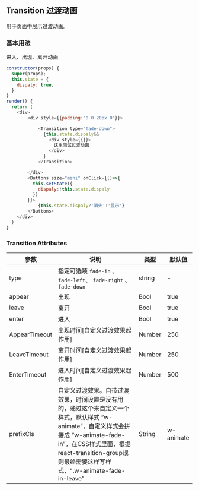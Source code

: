## Transition 过渡动画

用于页面中展示过渡动画。

### 基本用法

进入、出现、离开动画

<!--DemoStart-->
```js
constructor(props) {
  super(props);
  this.state = {
    dispaly: true,
  }
}
render() {
  return (
    <div>  
        <div style={{padding:"0 0 20px 0"}}>

            <Transition type="fade-down">
              {this.state.dispaly&&
                <div style={{}}>
                  这里测试过渡动画
                </div>
              }
            </Transition>

        </div>
        <Buttons size="mini" onClick={()=>{
          this.setState({
            dispaly:!this.state.dispaly
          })
        }}>
            {this.state.dispaly?'消失':'显示'}
        </Buttons>
    </div>
  )
}
```
<!--End-->



### Transition Attributes

| 参数      | 说明    | 类型      |  默认值   |
|--------- |-------- |---------- |-------- |
| type | 指定可选项 `fade-in` 、`fade-left`、 `fade-right` 、 `fade-down` | string | - |
| appear | 出现 | Bool | true |
| leave | 离开 | Bool | true |
| enter | 进入 | Bool | true |
| AppearTimeout | 出现时间[自定义过渡效果起作用] | Number | 250 |
| LeaveTimeout | 离开时间[自定义过渡效果起作用] | Number | 250 |
| EnterTimeout | 进入时间[自定义过渡效果起作用] | Number | 500 |
| prefixCls | 自定义过渡效果。自带过渡效果，时间设置是没有用的，通过这个来自定义一个样式，默认样式 “w-animate”，自定义样式会拼接成 “w-animate-fade-in”，在CSS样式里面，根据react-transition-group规则最终需要这样写样式，".w-animate-fade-in-leave" | String | w-animate |